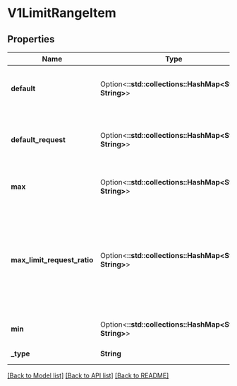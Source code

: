 # V1LimitRangeItem

## Properties

Name | Type | Description | Notes
------------ | ------------- | ------------- | -------------
**default** | Option<**::std::collections::HashMap<String, String>**> | Default resource requirement limit value by resource name if resource limit is omitted. | [optional]
**default_request** | Option<**::std::collections::HashMap<String, String>**> | DefaultRequest is the default resource requirement request value by resource name if resource request is omitted. | [optional]
**max** | Option<**::std::collections::HashMap<String, String>**> | Max usage constraints on this kind by resource name. | [optional]
**max_limit_request_ratio** | Option<**::std::collections::HashMap<String, String>**> | MaxLimitRequestRatio if specified, the named resource must have a request and limit that are both non-zero where limit divided by request is less than or equal to the enumerated value; this represents the max burst for the named resource. | [optional]
**min** | Option<**::std::collections::HashMap<String, String>**> | Min usage constraints on this kind by resource name. | [optional]
**_type** | **String** | Type of resource that this limit applies to. | 

[[Back to Model list]](../README.md#documentation-for-models) [[Back to API list]](../README.md#documentation-for-api-endpoints) [[Back to README]](../README.md)


